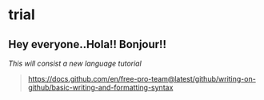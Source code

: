 # trial

## Hey everyone..Hola!! Bonjour!!

*This will consist a new language tutorial*

>https://docs.github.com/en/free-pro-team@latest/github/writing-on-github/basic-writing-and-formatting-syntax
